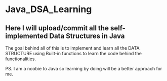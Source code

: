 # Java_DSA_Learning

## Here I will upload/commit all the self-implemented Data Structures in Java

The goal behind all of this is to implement and learn all the DATA STRUCTURE using Built-in functions to learn the code behind the functionalities.

PS. I am a noobie to Java so learning by doing will be a better approach for me.
